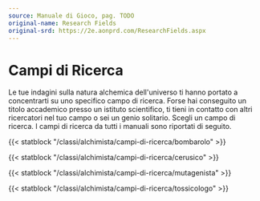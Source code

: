 ```yaml
---
source: Manuale di Gioco, pag. TODO
original-name: Research Fields
original-srd: https://2e.aonprd.com/ResearchFields.aspx
---
```


# Campi di Ricerca

Le tue indagini sulla natura alchemica dell'universo ti hanno portato a
concentrarti su uno specifico campo di ricerca. Forse hai conseguito un titolo
accademico presso un istituto scientifico, ti tieni in contatto con altri
ricercatori nel tuo campo o sei un genio solitario. Scegli un campo di ricerca.
I campi di ricerca da tutti i manuali sono riportati di seguito.

{{< statblock "/classi/alchimista/campi-di-ricerca/bombarolo" >}}

{{< statblock "/classi/alchimista/campi-di-ricerca/cerusico" >}}

{{< statblock "/classi/alchimista/campi-di-ricerca/mutagenista" >}}

{{< statblock "/classi/alchimista/campi-di-ricerca/tossicologo" >}}
